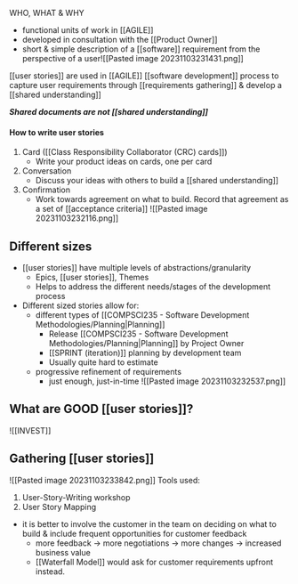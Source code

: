 WHO, WHAT & WHY

- functional units of work in [[AGILE]]
- developed in consultation with the [[Product Owner]]
- short & simple description of a [[software]] requirement from the perspective of a user![[Pasted image 20231103231431.png]]

[[user stories]] are used in [[AGILE]] [[software development]] process to capture user requirements through [[requirements gathering]] & develop a [[shared understanding]]

***Shared documents are not [[shared understanding]]***

#### How to write user stories
1. Card ([[Class Responsibility Collaborator (CRC) cards]])
	- Write your product ideas on cards, one per card
2. Conversation
	- Discuss your ideas with others to build a [[shared understanding]]
3. Confirmation
	- Work towards agreement on what to build. Record that agreement as a set of [[acceptance criteria]]
![[Pasted image 20231103232116.png]]

## Different sizes
- [[user stories]] have multiple levels of abstractions/granularity
	- Epics, [[user stories]], Themes
	- Helps to address the different needs/stages of the development process
- Different sized stories allow for:
	- different types of [[COMPSCI235 - Software Development Methodologies/Planning|Planning]]
		- Release [[COMPSCI235 - Software Development Methodologies/Planning|Planning]] by Project Owner
		- [[SPRINT (iteration)]] planning by development team
		- Usually quite hard to estimate
	- progressive refinement of requirements
		- just enough, just-in-time
![[Pasted image 20231103232537.png]]

## What are GOOD [[user stories]]?
![[INVEST]]

## Gathering [[user stories]]
![[Pasted image 20231103233842.png]]
Tools used:
1. User-Story-Writing workshop
2. User Story Mapping

- it is better to involve the customer in the team on deciding on what to build & include frequent opportunities for customer feedback
	- more feedback $\rightarrow$ more negotiations $\rightarrow$ more changes $\rightarrow$ increased business value
	- [[Waterfall Model]] would ask for customer requirements upfront instead.